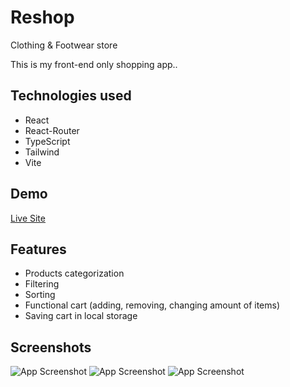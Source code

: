 # Reshop

Clothing & Footwear store

This is my front-end only shopping app..
 

## Technologies used

* React
* React-Router
* TypeScript
* Tailwind
* Vite


## Demo

[Live Site](https://zwiro.github.io/reshop-app/)


## Features

* Products categorization
* Filtering
* Sorting
* Functional cart (adding, removing, changing amount of items)
* Saving cart in local storage


## Screenshots

![App Screenshot](https://i.postimg.cc/bshzb6TR/Screenshot-2023-03-07-at-18-55-38-Reshop-Clothing-Footwear-Store.png)
![App Screenshot](https://i.postimg.cc/HsfjdzQn/Screenshot-2023-03-07-at-18-55-54-Reshop-Clothing-Footwear-Store.png)
![App Screenshot](https://i.postimg.cc/y6pkrsxF/Screenshot-2023-03-07-at-18-56-35-Reshop-Clothing-Footwear-Store.png)

